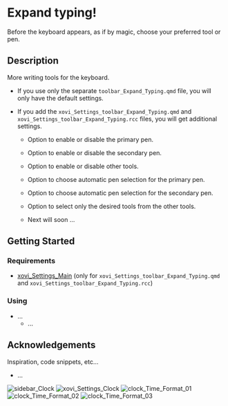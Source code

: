 # Expand typing!
Before the keyboard appears, as if by magic, choose your preferred tool or pen.


## Description
More writing tools for the keyboard.

* If you use only the separate ```toolbar_Expand_Typing.qmd``` file, you will only have the default settings.

* If you add the ```xovi_Settings_toolbar_Expand_Typing.qmd``` and ```xovi_Settings_toolbar_Expand_Typing.rcc``` files, you will get additional settings.
  - Option to enable or disable the primary pen.
  - Option to enable or disable the secondary pen.
  - Option to enable or disable other tools.
  - Option to choose automatic pen selection for the primary pen.
  - Option to choose automatic pen selection for the secondary pen.
  - Option to select only the desired tools from the other tools.

  - Next will soon ...

## Getting Started


### Requirements
* [xovi_Settings_Main](https://github.com/PepikVaio/reMarkable_Xovi_Extensions/tree/main/xovi_Settings_Main) (only for ```xovi_Settings_toolbar_Expand_Typing.qmd``` and ```xovi_Settings_toolbar_Expand_Typing.rcc```)


### Using
* ...
  - ...


## Acknowledgements

Inspiration, code snippets, etc...
* ...


![sidebar_Clock](https://github.com/PepikVaio/reMarkable_Xovi_Extensions/blob/main/toolbar_Expand_Typing/.pictures/toolbar_Expand_Typing_01.png?raw=true)
![xovi_Settings_Clock](https://github.com/PepikVaio/reMarkable_Xovi_Extensions/blob/main/toolbar_Expand_Typing/.pictures/toolbar_Expand_Typing_02.png?raw=true)
![clock_Time_Format_01](https://github.com/PepikVaio/reMarkable_Xovi_Extensions/blob/main/toolbar_Expand_Typing/.pictures/toolbar_Expand_Typing_03.png?raw=true)
![clock_Time_Format_02](https://github.com/PepikVaio/reMarkable_Xovi_Extensions/blob/main/toolbar_Expand_Typing/.pictures/toolbar_Expand_Typing_04.png?raw=true)
![clock_Time_Format_03](https://github.com/PepikVaio/reMarkable_Xovi_Extensions/blob/main/toolbar_Expand_Typing/.pictures/toolbar_Expand_Typing_05.png?raw=true)
